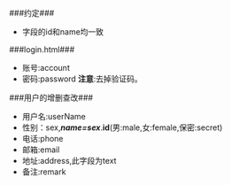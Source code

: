 ###约定###
- 字段的id和name均一致

###login.html###
- 账号:account
- 密码:password
**注意**:去掉验证码。

###用户的增删查改###
- 用户名:userName
- 性别：sex,***name=sex***.**id**(男:male,女:female,保密:secret)
- 电话:phone
- 邮箱:email
- 地址:address,此字段为text
- 备注:remark